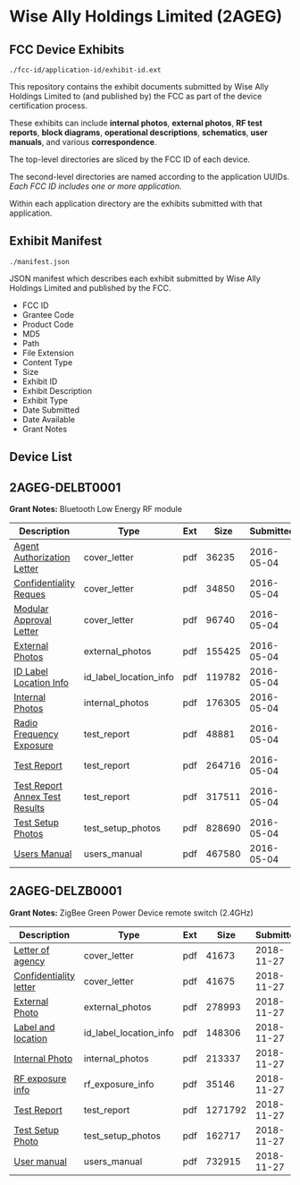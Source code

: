 # Wise Ally Holdings Limited (2AGEG)
## FCC Device Exhibits

```
./fcc-id/application-id/exhibit-id.ext
```

This repository contains the exhibit documents submitted by Wise Ally Holdings Limited to (and published by) the FCC as part of the device certification process.

These exhibits can include **internal photos**, **external photos**, **RF test reports**, **block diagrams**, **operational descriptions**, **schematics**, **user manuals**, and various **correspondence**.

The top-level directories are sliced by the FCC ID of each device.

The second-level directories are named according to the application UUIDs. *Each FCC ID includes one or more application.*

Within each application directory are the exhibits submitted with that application. 

## Exhibit Manifest

```
./manifest.json
```

JSON manifest which describes each exhibit submitted by Wise Ally Holdings Limited and published by the FCC.

- FCC ID
- Grantee Code
- Product Code
- MD5
- Path
- File Extension
- Content Type
- Size
- Exhibit ID
- Exhibit Description
- Exhibit Type
- Date Submitted
- Date Available
- Grant Notes

## Device List
## 2AGEG-DELBT0001
**Grant Notes:** Bluetooth Low Energy RF module

| Description | Type | Ext | Size | Submitted | Available |
| ----------- | ---- | --- | ---- | --------- | --------- |
| [Agent Authorization Letter](2AGEG-DELBT0001/91e50e945835c4f53c5a05552db5f076/2979546.pdf) | cover_letter | pdf | 36235 | 2016-05-04 | 2016-05-04 |
| [Confidentiality Reques](2AGEG-DELBT0001/91e50e945835c4f53c5a05552db5f076/2979547.pdf) | cover_letter | pdf | 34850 | 2016-05-04 | 2016-05-04 |
| [Modular Approval Letter](2AGEG-DELBT0001/91e50e945835c4f53c5a05552db5f076/2979548.pdf) | cover_letter | pdf | 96740 | 2016-05-04 | 2016-05-04 |
| [External Photos](2AGEG-DELBT0001/91e50e945835c4f53c5a05552db5f076/2979541.pdf) | external_photos | pdf | 155425 | 2016-05-04 | 2016-05-04 |
| [ID Label Location Info](2AGEG-DELBT0001/91e50e945835c4f53c5a05552db5f076/2979540.pdf) | id_label_location_info | pdf | 119782 | 2016-05-04 | 2016-05-04 |
| [Internal Photos](2AGEG-DELBT0001/91e50e945835c4f53c5a05552db5f076/2979542.pdf) | internal_photos | pdf | 176305 | 2016-05-04 | 2016-05-04 |
| [Radio Frequency Exposure](2AGEG-DELBT0001/91e50e945835c4f53c5a05552db5f076/2979539.pdf) | test_report | pdf | 48881 | 2016-05-04 | 2016-05-04 |
| [Test Report](2AGEG-DELBT0001/91e50e945835c4f53c5a05552db5f076/2979543.pdf) | test_report | pdf | 264716 | 2016-05-04 | 2016-05-04 |
| [Test Report Annex Test Results](2AGEG-DELBT0001/91e50e945835c4f53c5a05552db5f076/2979544.pdf) | test_report | pdf | 317511 | 2016-05-04 | 2016-05-04 |
| [Test Setup Photos](2AGEG-DELBT0001/91e50e945835c4f53c5a05552db5f076/2979545.pdf) | test_setup_photos | pdf | 828690 | 2016-05-04 | 2016-05-04 |
| [Users Manual](2AGEG-DELBT0001/91e50e945835c4f53c5a05552db5f076/2921620.pdf) | users_manual | pdf | 467580 | 2016-05-04 | 2016-05-04 |
## 2AGEG-DELZB0001
**Grant Notes:** ZigBee Green Power Device remote switch (2.4GHz)

| Description | Type | Ext | Size | Submitted | Available |
| ----------- | ---- | --- | ---- | --------- | --------- |
| [Letter of agency](2AGEG-DELZB0001/f81303892d7a2b335fd8477ad37dfa6c/4086319.pdf) | cover_letter | pdf | 41673 | 2018-11-27 | 2018-11-27 |
| [Confidentiality letter](2AGEG-DELZB0001/f81303892d7a2b335fd8477ad37dfa6c/4086320.pdf) | cover_letter | pdf | 41675 | 2018-11-27 | 2018-11-27 |
| [External Photo](2AGEG-DELZB0001/f81303892d7a2b335fd8477ad37dfa6c/4086325.pdf) | external_photos | pdf | 278993 | 2018-11-27 | 2018-11-27 |
| [Label and location](2AGEG-DELZB0001/f81303892d7a2b335fd8477ad37dfa6c/4086327.pdf) | id_label_location_info | pdf | 148306 | 2018-11-27 | 2018-11-27 |
| [Internal Photo](2AGEG-DELZB0001/f81303892d7a2b335fd8477ad37dfa6c/4086326.pdf) | internal_photos | pdf | 213337 | 2018-11-27 | 2018-11-27 |
| [RF exposure info](2AGEG-DELZB0001/f81303892d7a2b335fd8477ad37dfa6c/4086331.pdf) | rf_exposure_info | pdf | 35146 | 2018-11-27 | 2018-11-27 |
| [Test Report](2AGEG-DELZB0001/f81303892d7a2b335fd8477ad37dfa6c/4086329.pdf) | test_report | pdf | 1271792 | 2018-11-27 | 2018-11-27 |
| [Test Setup Photo](2AGEG-DELZB0001/f81303892d7a2b335fd8477ad37dfa6c/4086330.pdf) | test_setup_photos | pdf | 162717 | 2018-11-27 | 2018-11-27 |
| [User manual](2AGEG-DELZB0001/f81303892d7a2b335fd8477ad37dfa6c/4086328.pdf) | users_manual | pdf | 732915 | 2018-11-27 | 2018-11-27 |

